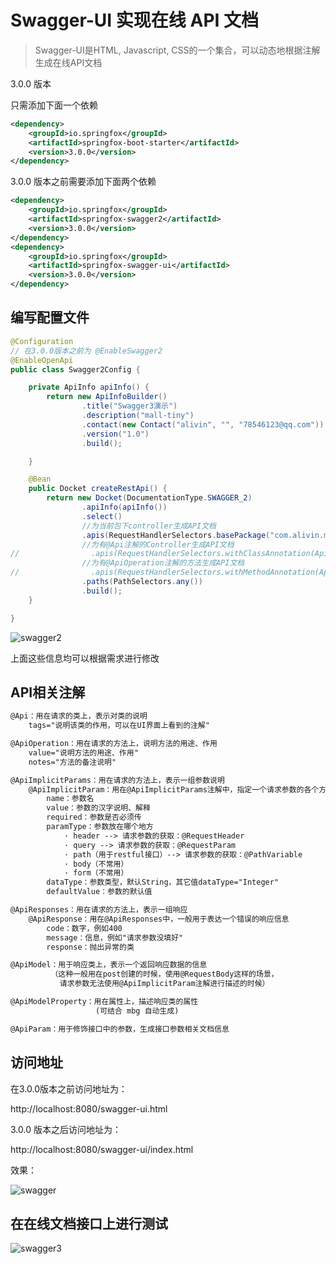# Swagger-UI 实现在线 API 文档

> Swagger-UI是HTML, Javascript, CSS的一个集合，可以动态地根据注解生成在线API文档

3.0.0 版本

只需添加下面一个依赖

```xml
<dependency>
    <groupId>io.springfox</groupId>
    <artifactId>springfox-boot-starter</artifactId>
    <version>3.0.0</version>
</dependency>
```

3.0.0 版本之前需要添加下面两个依赖

```xml
<dependency>
    <groupId>io.springfox</groupId>
    <artifactId>springfox-swagger2</artifactId>
    <version>3.0.0</version>
</dependency>
<dependency>
    <groupId>io.springfox</groupId>
    <artifactId>springfox-swagger-ui</artifactId>
    <version>3.0.0</version>
</dependency>
```

## 编写配置文件

```java
@Configuration
// 在3.0.0版本之前为 @EnableSwagger2
@EnableOpenApi
public class Swagger2Config {

    private ApiInfo apiInfo() {
        return new ApiInfoBuilder()
                .title("Swagger3演示")
                .description("mall-tiny")
                .contact(new Contact("alivin", "", "78546123@qq.com"))
                .version("1.0")
                .build();

    }

    @Bean
    public Docket createRestApi() {
        return new Docket(DocumentationType.SWAGGER_2)
                .apiInfo(apiInfo())
                .select()
                //为当前包下controller生成API文档
                .apis(RequestHandlerSelectors.basePackage("com.alivin.mall.tiny.controller"))
                //为有@Api注解的Controller生成API文档
//                .apis(RequestHandlerSelectors.withClassAnnotation(Api.class))
                //为有@ApiOperation注解的方法生成API文档
//                .apis(RequestHandlerSelectors.withMethodAnnotation(ApiOperation.class))
                .paths(PathSelectors.any())
                .build();
    }

}
```

![swagger2](https://user-images.githubusercontent.com/39876872/128669774-01214ed1-889f-4475-b2f9-6f4fcea5a346.png)

上面这些信息均可以根据需求进行修改

## API相关注解

```xml
@Api：用在请求的类上，表示对类的说明
    tags="说明该类的作用，可以在UI界面上看到的注解"

@ApiOperation：用在请求的方法上，说明方法的用途、作用
    value="说明方法的用途、作用"
    notes="方法的备注说明"

@ApiImplicitParams：用在请求的方法上，表示一组参数说明
    @ApiImplicitParam：用在@ApiImplicitParams注解中，指定一个请求参数的各个方面
        name：参数名
        value：参数的汉字说明、解释
        required：参数是否必须传
        paramType：参数放在哪个地方
            · header --> 请求参数的获取：@RequestHeader
            · query --> 请求参数的获取：@RequestParam
            · path（用于restful接口）--> 请求参数的获取：@PathVariable
            · body（不常用）
            · form（不常用）    
        dataType：参数类型，默认String，其它值dataType="Integer"       
        defaultValue：参数的默认值

@ApiResponses：用在请求的方法上，表示一组响应
    @ApiResponse：用在@ApiResponses中，一般用于表达一个错误的响应信息
        code：数字，例如400
        message：信息，例如"请求参数没填好"
        response：抛出异常的类

@ApiModel：用于响应类上，表示一个返回响应数据的信息
         （这种一般用在post创建的时候，使用@RequestBody这样的场景，
           请求参数无法使用@ApiImplicitParam注解进行描述的时候）

@ApiModelProperty：用在属性上，描述响应类的属性
				   (可结合 mbg 自动生成)

@ApiParam：用于修饰接口中的参数，生成接口参数相关文档信息
```

## 访问地址

在3.0.0版本之前访问地址为：

http://localhost:8080/swagger-ui.html

3.0.0 版本之后访问地址为：

http://localhost:8080/swagger-ui/index.html

效果：

![swagger](https://user-images.githubusercontent.com/39876872/128669834-75ae0bda-4361-41c0-8be3-8b324701413b.png)

## 在在线文档接口上进行测试

![swagger3](https://user-images.githubusercontent.com/39876872/128669846-45935de3-046a-41a5-969f-431a9508a4aa.png)

